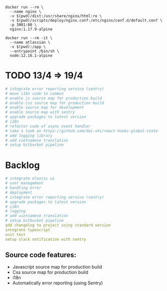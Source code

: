 ```shell
docker run --rm \
  --name nginx \
  -v $(pwd)/dist:/usr/share/nginx/html:ro \
  -v $(pwd)/scripts/deploy/nginx.conf:/etc/nginx/conf.d/default.conf \
  -p 3001:80 \
  nginx:1.17.9-alpine

docker run --rm -it \
  --name atlassian \
  -v $(pwd):/app \
  --entrypoint /bin/sh \
  node:12.16.1-alpine

```


# TODO 13/4 => 19/4
```yml
# integrate error reporting service (sentry)
# move i18n code to common
# enable js source map for production build
# enable css source map for production build
# enable source map for development
# enable source map with sentry
# upgrade packages to latest version
# i18n
# refactor code of async event handler
# take a look on https://github.com/dai-shi/react-hooks-global-state
# add logging library
# add vietnamese translation
# setup bitbucket pipeline
```


# Backlog
```yml
# integrate elastic ui
# user management
# handling error
# deployment
# integrate error reporting service (sentry)
# upgrade packages to latest version
# i18n
# logging
# add vietnamese translation
# setup bitbucket pipeline
add changelog to project using standard version
integrate typescript
unit test
setup slack notification with sentry
```


## Source code features:

- Javascript source map for production build
- Css source map for production build
- i18n
- Automatically error reporting (using Sentry)
